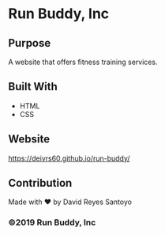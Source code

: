 # Run Buddy, Inc

## Purpose 
A website that offers fitness training services.

## Built With
* HTML
* CSS

## Website
https://deivrs60.github.io/run-buddy/

## Contribution
Made with ❤️ by David Reyes Santoyo

### ©️2019 Run Buddy, Inc 
